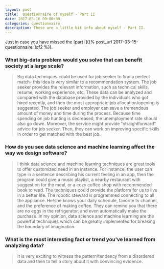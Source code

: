 ```yaml
---
layout: post
title:  Questionnaire of myself - Part II
date: 2017-03-16 09:00:00
categories: questionnaire
description: These are a little bit info about myself - Part II.
---
```


Just in case you have missed the [<span class="blue">part I</span>]({% post_url 2017-03-15-questionnaire_1of2 %}).

### What big-data problem would you solve that can benefit society at a large scale?

> Big data techniques could be used for job seeker to find a perfect match- this idea is very similar to a recommendation system. The job seeker provides the relevant information, such as technical skills, resume, working experience, etc. These data can be analyzed and compared with the database provided by the individuals who got hired recently, and then the most appropriate job allocation/opening is suggested. The job seeker and employer can save a tremendous amount of money and time during the process. Because time spending on job hunting is decreased, the unemployment rate should also go down. Moreover, the service might provide "straightforward" advice for job seeker. Then, they can work on improving specific skills in order to get matched with the best job.

### How do you see data science and machine learning affect the way we design software?

> I think data science and machine learning techniques are great tools to offer customized need in an instance. For instance, the user can type in a sentence describing his current feeling in an app, then the program could give a music playlist, a nearby restaurant with suggestion for the meal, or a cozy coffee shop with recommended book to read. The techniques could provide the platform for us to live in a better life. The robotic steward is programmed connecting to all the appliance. He/she knows your daily schedule, favorite tv channel, and the preference of making coffee. They can remind you that there are no eggs in the refrigerator, and even automatically make the purchase. In my opinion, data science and machine learning are the powerful techniques which can be greatly implemented for breaking the boundary of imagination.

### What is the most interesting fact or trend you've learned from analyzing data?

> It is very exciting to witness the pattern/tendency from a disordered data and then to tell a story about it with convincing evidence.